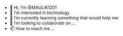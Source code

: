 - 👋 Hi, I’m @MAULIK1201
- 👀 I’m interested in technology
- 🌱 I’m currently learning something that would help me
- 💞️ I’m looking to collaborate on ...
- 📫 How to reach me ...

<!---
MAULIK1201/MAULIK1201 is a ✨ special ✨ repository because its `README.md` (this file) appears on your GitHub profile.
You can click the Preview link to take a look at your changes.
--->
